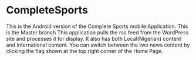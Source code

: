 # CompleteSports
This is the Android version of the Complete Sports mobile Application. This is the Master branch
This application pulls the rss feed from the WordPress site and processes it for display.
It also has both Local(Nigerian) content and International content.
You can switch between the two news content by clicking the flag shown at the top right corner of the Home Page.
